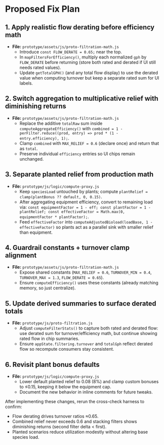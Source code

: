 # Proposed Fix Plan

## 1. Apply realistic flow derating before efficiency math
- **File:** `prototype/assets/js/proto-filtration-math.js`
  - Introduce `const FLOW_DERATE = 0.65;` near the top.
  - In `mapFiltersForEfficiency()`, multiply each normalized `gph` by `FLOW_DERATE` before returning (store both rated and derated if UI still needs rated values).
  - Update `getTotalGPH()` (and any total flow display) to use the derated value when computing turnover but keep a separate rated sum for UI labels.

## 2. Switch aggregation to multiplicative relief with diminishing returns
- **File:** `prototype/assets/js/proto-filtration-math.js`
  - Replace the additive `totalRaw` sum inside `computeAggregateEfficiency()` with `combined = 1 - perFilter.reduce((prod, entry) => prod * (1 - entry.efficiency), 1);`.
  - Clamp `combined` with `MAX_RELIEF = 0.6` (declare once) and return that as `total`.
  - Preserve individual `efficiency` entries so UI chips remain unchanged.

## 3. Separate planted relief from production math
- **File:** `prototype/js/logic/compute-proxy.js`
  - Keep `speciesLoad` untouched by plants; compute `plantRelief = clamp(plantBonus ?? default, 0, 0.15)`.
  - After aggregating equipment efficiency, convert to remaining load via: `const equipmentFactor = 1 - eff; const plantFactor = 1 - plantRelief; const effectiveFactor = Math.max(0, equipmentFactor * plantFactor);`.
  - Feed `effectiveFactor` into `computeAdjustedBioload(loadBase, 1 - effectiveFactor)` so plants act as a parallel sink with smaller relief than equipment.

## 4. Guardrail constants + turnover clamp alignment
- **File:** `prototype/assets/js/proto-filtration-math.js`
  - Expose shared constants (`MAX_RELIEF = 0.6`, `TURNOVER_MIN = 0.4`, `TURNOVER_MAX = 1.3`, `FLOW_DERATE = 0.65`).
  - Ensure `computeEfficiency()` uses these constants (already matching memory, so just centralize).

## 5. Update derived summaries to surface derated totals
- **File:** `prototype/js/proto-filtration.js`
  - Adjust `computeFilterStats()` to capture both rated and derated flow: use derated sum for turnover/efficiency math, but continue showing rated flow in chip summaries.
  - Ensure `appState.filtering.turnover` and `totalGph` reflect derated flow so recompute consumers stay consistent.

## 6. Revisit plant bonus defaults
- **File:** `prototype/js/logic/compute-proxy.js`
  - Lower default planted relief to 0.08 (8%) and clamp custom bonuses to ≤0.15, keeping it below the equipment cap.
  - Document the new behavior in inline comments for future tweaks.

After implementing these changes, rerun the cross-check harness to confirm:
- Flow derating drives turnover ratios ≈0.65.
- Combined relief never exceeds 0.6 and stacking filters shows diminishing returns (second filter delta < first).
- Planted scenarios reduce utilization modestly without altering base species load.
